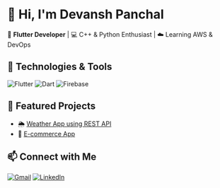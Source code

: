 # 👋 Hi, I'm Devansh Panchal

🎯 **Flutter Developer** | 💻 C++ & Python Enthusiast | ☁️ Learning AWS & DevOps

## 🔧 Technologies & Tools
![Flutter](https://img.shields.io/badge/Flutter-02569B?logo=flutter&logoColor=white)
![Dart](https://img.shields.io/badge/Dart-0175C2?logo=dart&logoColor=white)
![Firebase](https://img.shields.io/badge/Firebase-FFCA28?logo=firebase&logoColor=black)

## 📂 Featured Projects
- 🌦️ [Weather App using REST API](https://github.com/Devansh073/Weather-app-Flutter)
- 🛒 [E-commerce App]([https://github.com/your-repo](https://github.com/Devansh073/Nike_app))

## 📫 Connect with Me
[![Gmail](https://img.shields.io/badge/Gmail-red?logo=gmail&logoColor=white)](mailto:devanshpanchal722003@gmail.com)
[![LinkedIn](https://img.shields.io/badge/LinkedIn-blue?logo=linkedin)](www.linkedin.com/in/devanshpanchal2003)
